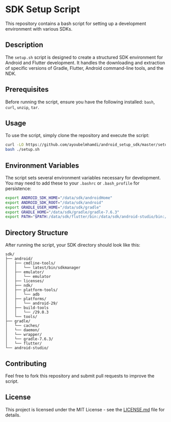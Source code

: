 # SDK Setup Script

This repository contains a bash script for setting up a development environment with various SDKs.

## Description

The `setup.sh` script is designed to create a structured SDK environment for Android and Flutter development. It handles the downloading and extraction of specific versions of Gradle, Flutter, Android command-line tools, and the NDK.

## Prerequisites

Before running the script, ensure you have the following installed: `bash`, `curl`, `unzip`, `tar`.

## Usage

To use the script, simply clone the repository and execute the script:

```bash
curl -LO https://github.com/ayoubelmhamdi/android_setup_sdk/master/setup.sh
bash ./setup.sh
```

## Environment Variables

The script sets several environment variables necessary for development. You may need to add these to your `.bashrc` or `.bash_profile` for persistence:

```bash
export ANDROID_SDK_HOME="/data/sdk/androidHome"
export ANDROID_SDK_ROOT="/data/sdk/android"
export GRADLE_USER_HOME="/data/sdk/gradle"
export GRADLE_HOME="/data/sdk/gradle/gradle-7.6.3"
export PATH="$PATH:/data/sdk/flutter/bin:/data/sdk/android-studio/bin:/data/sdk/gradle/gradle-7.6.3/bin:/data/sdk/android/cmdline-tools/latest/bin:/data/sdk/android/platform-tools"
```

## Directory Structure

After running the script, your SDK directory should look like this:

```
sdk/
├── android/
│   ├── cmdline-tools/
│   │   └── latest/bin/sdkmanager
│   ├── emulator/
│   │   └── emulator
│   ├── licenses/
│   ├── ndk/
│   ├── platform-tools/
│   │   └── adb
│   ├── platforms/
│   │   └── android-29/
│   ├── build-tools
│   │   └── /29.0.3
│   └── tools/
├── gradle/
│   └── caches/
│   └── daemon/
│   └── wrapper/
│   └── gradle-7.6.3/
│   └── flutter/
└── android-studio/
```

## Contributing

Feel free to fork this repository and submit pull requests to improve the script.

## License

This project is licensed under the MIT License - see the [LICENSE.md](LICENSE.md) file for details.
